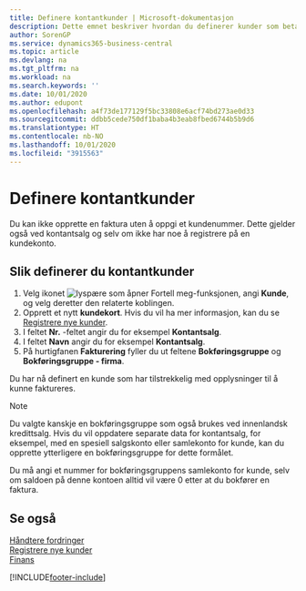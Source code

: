 ```yaml
---
title: Definere kontantkunder | Microsoft-dokumentasjon
description: Dette emnet beskriver hvordan du definerer kunder som betaler kontant.
author: SorenGP
ms.service: dynamics365-business-central
ms.topic: article
ms.devlang: na
ms.tgt_pltfrm: na
ms.workload: na
ms.search.keywords: ''
ms.date: 10/01/2020
ms.author: edupont
ms.openlocfilehash: a4f73de177129f5bc33808e6acf74bd273ae0d33
ms.sourcegitcommit: ddbb5cede750df1baba4b3eab8fbed6744b5b9d6
ms.translationtype: HT
ms.contentlocale: nb-NO
ms.lasthandoff: 10/01/2020
ms.locfileid: "3915563"
---
```

# <a name="set-up-cash-customers"></a>Definere kontantkunder
Du kan ikke opprette en faktura uten å oppgi et kundenummer. Dette gjelder også ved kontantsalg og selv om ikke har noe å registrere på en kundekonto.  

## <a name="to-set-up-a-cash-customer"></a>Slik definerer du kontantkunder  
1.  Velg ikonet ![lyspære som åpner Fortell meg-funksjonen](media/ui-search/search_small.png "Fortell hva du vil gjøre"), angi **Kunde**, og velg deretter den relaterte koblingen.  
2.  Opprett et nytt **kundekort**. Hvis du vil ha mer informasjon, kan du se [Registrere nye kunder](sales-how-register-new-customers.md).
3.  I feltet **Nr.** -feltet angir du for eksempel **Kontantsalg**.  
4.  I feltet **Navn** angir du for eksempel **Kontantsalg**.  
5.  På hurtigfanen **Fakturering** fyller du ut feltene **Bokføringsgruppe** og **Bokføringsgruppe - firma**.  

 Du har nå definert en kunde som har tilstrekkelig med opplysninger til å kunne faktureres.  

> [!NOTE]  
>  Du valgte kanskje en bokføringsgruppe som også brukes ved innenlandsk kredittsalg. Hvis du vil oppdatere separate data for kontantsalg, for eksempel, med en spesiell salgskonto eller samlekonto for kunde, kan du opprette ytterligere en bokføringsgruppe for dette formålet.  
>   
>  Du må angi et nummer for bokføringsgruppens samlekonto for kunde, selv om saldoen på denne kontoen alltid vil være 0 etter at du bokfører en faktura.  

## <a name="see-also"></a>Se også
[Håndtere fordringer](receivables-manage-receivables.md)  
[Registrere nye kunder](sales-how-register-new-customers.md)    
[Finans](finance.md)  



[!INCLUDE[footer-include](includes/footer-banner.md)]